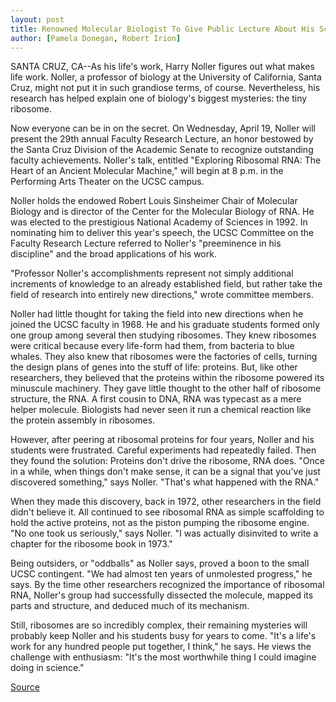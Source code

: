 ```yaml
---
layout: post
title: Renowned Molecular Biologist To Give Public Lecture About His Scientific Road Less Traveled By
author: [Pamela Donegan, Robert Irion]
---
```


SANTA CRUZ, CA--As his life's work, Harry Noller figures out what  makes life work. Noller, a professor of biology at the University of  California, Santa Cruz, might not put it in such grandiose terms, of  course. Nevertheless, his research has helped explain one of  biology's biggest mysteries: the tiny ribosome.

Now everyone can be in on the secret. On Wednesday, April 19,  Noller will present the 29th annual Faculty Research Lecture, an  honor bestowed by the Santa Cruz Division of the Academic Senate  to recognize outstanding faculty achievements. Noller's talk,  entitled "Exploring Ribosomal RNA: The Heart of an Ancient Molecular  Machine," will begin at 8 p.m. in the Performing Arts Theater on the  UCSC campus.

Noller holds the endowed Robert Louis Sinsheimer Chair of  Molecular Biology and is director of the Center for the Molecular  Biology of RNA. He was elected to the prestigious National Academy  of Sciences in 1992. In nominating him to deliver this year's speech,  the UCSC Committee on the Faculty Research Lecture referred to  Noller's "preeminence in his discipline" and the broad applications of  his work.

"Professor Noller's accomplishments represent not simply  additional increments of knowledge to an already established field,  but rather take the field of research into entirely new directions,"  wrote committee members.

Noller had little thought for taking the field into new  directions when he joined the UCSC faculty in 1968. He and his  graduate students formed only one group among several then  studying ribosomes. They knew ribosomes were critical because  every life-form had them, from bacteria to blue whales. They also  knew that ribosomes were the factories of cells, turning the design  plans of genes into the stuff of life: proteins. But, like other  researchers, they believed that the proteins within the ribosome  powered its minuscule machinery. They gave little thought to the  other half of ribosome structure, the RNA. A first cousin to DNA,  RNA was typecast as a mere helper molecule. Biologists had never  seen it run a chemical reaction like the protein assembly in  ribosomes.

However, after peering at ribosomal proteins for four years,  Noller and his students were frustrated. Careful experiments had  repeatedly failed. Then they found the solution: Proteins don't drive  the ribosome, RNA does. "Once in a while, when things don't make  sense, it can be a signal that you've just discovered something," says  Noller. "That's what happened with the RNA."

When they made this discovery, back in 1972, other  researchers in the field didn't believe it. All continued to see  ribosomal RNA as simple scaffolding to hold the active proteins, not  as the piston pumping the ribosome engine. "No one took us  seriously," says Noller. "I was actually disinvited to write a chapter  for the ribosome book in 1973."

Being outsiders, or "oddballs" as Noller says, proved a boon to  the small UCSC contingent. "We had almost ten years of unmolested  progress," he says. By the time other researchers recognized the  importance of ribosomal RNA, Noller's group had successfully  dissected the molecule, mapped its parts and structure, and deduced  much of its mechanism.

Still, ribosomes are so incredibly complex, their remaining  mysteries will probably keep Noller and his students busy for years  to come. "It's a life's work for any hundred people put together, I  think," he says. He views the challenge with enthusiasm: "It's the  most worthwhile thing I could imagine doing in science."

[Source](http://www1.ucsc.edu/news_events/press_releases/archive/94-95/03-95/032995-Molecular_biologist.html "Permalink to 032995-Molecular_biologist")
